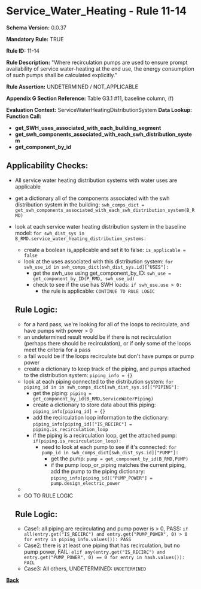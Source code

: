 # Service_Water_Heating - Rule 11-14  
**Schema Version:** 0.0.37  

**Mandatory Rule:** TRUE  

**Rule ID:** 11-14  

**Rule Description:** "Where recirculation pumps are used to ensure prompt availability of service water-heating at the end use, the energy consumption of such pumps shall be calculated explicitly."  

**Rule Assertion:** UNDETERMINED / NOT_APPLICABLE

**Appendix G Section Reference:** Table G3.1 #11, baseline column, (f)

**Evaluation Context:** ServiceWaterHeatingDistributionSystem
**Data Lookup:**   
**Function Call:** 
- **get_SWH_uses_associated_with_each_building_segment**
- **get_swh_components_associated_with_each_swh_distribution_system**  
- **get_component_by_id**  

## Applicability Checks:  
- All service water heating distribution systems with water uses are applicable
- get a dictionary all of the components associated with the swh distribution system in the building: `swh_comps_dict = get_swh_components_associated_with_each_swh_distribution_system(B_RMD)`
- look at each service water heating distribution system in the baseline model: `for swh_dist_sys in B_RMD.service_water_heating_distribution_systems:`
    - create a boolean is_applicable and set it to false: `is_applicable = false`
    - look at the uses associated with this distribution system: `for swh_use_id in swh_comps_dict[swh_dist_sys.id]["USES"]:`
        - get the swh_use using get_component_by_ID: `swh_use = get_component_by_ID(P_RMD, swh_use_id)`
        - check to see if the use has SWH loads: `if swh_use.use > 0:`
            - the rule is applicable: `CONTINUE TO RULE LOGIC`
      
    
    ## Rule Logic:  
    - for a hard pass, we're looking for all of the loops to recirculate, and have pumps with power > 0
    - an undetermined result would be if there is not recirculation (perhaps there should be recirculation), or if only some of the loops meet the criteria for a pass
    - a fail would be if the loops recirculate but don't have pumps or pump power
    - create a dictionary to keep track of the piping, and pumps attached to the distribution system: `piping_info = {}`
    - look at each piping connected to the distribution system: `for piping_id in in swh_comps_dict[swh_dist_sys.id]["PIPING"]:`
        - get the piping: `piping = get_component_by_id(B_RMD,ServiceWaterPiping)`
        - create a dictionary to store data about this piping: `piping_info[piping_id] = {}`
        - add the recirculation loop information to the dictionary: `piping_info[piping_id]["IS_RECIRC"] = piping.is_recirculation_loop`
        - if the piping is a recirculation loop, get the attached pump: `if(piping.is_recirculation_loop):`
            - need to look at each pump to see if it's connected: `for pump_id in swh_comps_dict[swh_dist_sys.id]["PUMP"]:`
                - get the pump: `pump = get_component_by_id(B_RMD,PUMP)`
                - if the pump loop_or_piping matches the current piping, add the pump to the piping dictionary: `piping_info[piping_id]["PUMP_POWER"] = pump.design_electric_power`
    - 
    - GO TO RULE LOGIC
 
    ## Rule Logic:
    - Case1: all piping are recirculating and pump power is > 0, PASS: `if all(entry.get("IS_RECIRC") and entry.get("PUMP_POWER", 0) > 0 for entry in piping_info.values()): PASS`
    - Case2: there is at least one piping that has recirculation, but no pump power, FAIL: `elif any(entry.get("IS_RECIRC") and entry.get("PUMP_POWER", 0) == 0 for entry in hash.values()): FAIL`
    - Case3: All others, UNDETERMINED: `UNDETERMINED`


**[Back](../_toc.md)**
